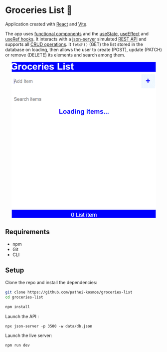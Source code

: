 # Groceries List :ledger:

Application created with [React](https://reactjs.org/) and [Vite](https://vitejs.dev/).


The app uses [functional components](https://reactjs.org/docs/components-and-props.html#function-and-class-components) and the [useState](https://reactjs.org/docs/hooks-state.html), [useEffect](https://reactjs.org/docs/hooks-effect.html) and [useRef hooks](https://beta.reactjs.org/reference/react/useRef). It interacts with a [json-server](https://github.com/typicode/json-server) simulated [REST API](https://www.redhat.com/en/topics/api/what-is-a-rest-api) and supports all [CRUD operations](https://developer.mozilla.org/en-US/docs/Glossary/CRUD). It `fetch()` (GET) the list stored in the database on loading, then allows the user to create (POST), update (PATCH) or remove (DELETE) its elements and search among them.

<p align="center">
  <img src="https://github.com/pathei-kosmos/groceries-list/blob/master/demo.gif?raw=true" alt="Demo gif" height="500" />
</p>

## Requirements

* npm 
* Git
* CLI

## Setup

Clone the repo and install the dependencies:

```bash
git clone https://github.com/pathei-kosmos/groceries-list
cd groceries-list
```

```bash
npm install
```

Launch the API :

```
npx json-server -p 3500 -w data/db.json
```

Launch the live server:
```bash
npm run dev
```

